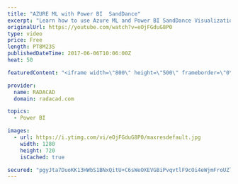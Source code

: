 ```yaml
---
title: "AZURE ML with Power BI  SandDance"
excerpt: "Learn how to use Azure ML and Power BI SandDance Visualization"
originalUrl: https://youtube.com/watch?v=eOjFGduG8P0
type: video
price: Free
length: PT8M23S
publishedDateTime: 2017-06-06T10:06:00Z
heat: 50

featuredContent: "<iframe width=\"800\" height=\"500\" frameborder=\"0\" src=\"https://www.youtube.com/embed/eOjFGduG8P0\" allow=\"accelerometer; autoplay; encrypted-media; gyroscope; picture-in-picture\" allowfullscreen></iframe>"

provider:
  name: RADACAD
  domain: radacad.com

topics:
  - Power BI

images:
  - url: https://i.ytimg.com/vi/eOjFGduG8P0/maxresdefault.jpg
    width: 1280
    height: 720
    isCached: true

secured: "pgyJta7DuoKK13HWbS1BNxQitU+C6sWeOXEVGBiPvqvtlF9cOi4eWjmFroUZlUqwZMtjzLFwxpkSn1hRxwmLLNsnE6d6JZKPGlB1a8ea990+trzHPfkWIGhpWopNn/RSyo5jD3OL66YPciveP07xP8eGxzE0dOaF2CFDx9fx9lPZFEVxeDBlEfiXWOyRQ0V+a2m2kv+mznjUMLPUrRMZ2CzIYIH3/v9usdF2PAVCQzJQ6rdVuqCaggUTS8dawkWBBP+BCwBD2CEkEBPs/pM4dqsjCdQe6dkfOwnXTWOwDjIXa40XHUwN80MSi+T6pYuRgTawWiOrXNfL/JYExCuHPLApfiWCn9xjki19heNwq9/TXo+PGEMATchk7PxpBY/p49HO/MJevix2Qmix6zTSmxglaiRfm6bxRjtyWvrTO2o=;X733xoSL4OMPM5pS7CXWQQ=="
---
```


